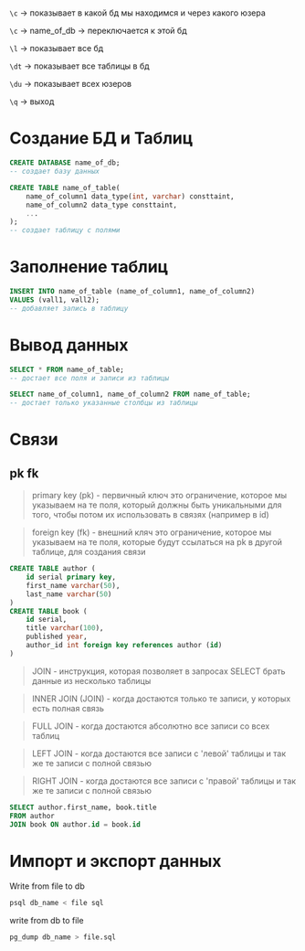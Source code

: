 # 
`\c` -> показывает в какой  бд мы находимся и через какого юзера 

`\c` -> name_of_db -> переключается к этой бд

`\l` -> показывает все бд

`\dt` -> показывает все таблицы в бд

`\du` -> показывает всех юзеров

`\q` -> выход

# Создание БД и Таблиц
```sql
CREATE DATABASE name_of_db;
-- создает базу данных
```

```sql
CREATE TABLE name_of_table(
    name_of_column1 data_type(int, varchar) consttaint,
    name_of_column2 data_type consttaint,
    ...
);
-- создает таблицу с полями
```
# Заполнение таблиц
```sql
INSERT INTO name_of_table (name_of_column1, name_of_column2) 
VALUES (vall1, vall2);
-- добавляет запись в таблицу
```
# Вывод данных 
```sql
SELECT * FROM name_of_table;
-- достает все поля и записи из таблицы
```
```sql
SELECT name_of_column1, name_of_column2 FROM name_of_table;
-- достает только указанные столбцы из таблицы
```
# Связи
## pk fk
> primary key (pk) - первичный ключ
> это ограничение, которое мы указываем на те поля, который должны быть уникальными для того, 
> чтобы потом их использовать в связях (например в id)

> foreign key (fk) - внешний кляч 
> это ограничение, которое мы указываем на те поля, которые будут ссылаться на pk в другой таблице, для создания связи

```sql
CREATE TABLE author (
    id serial primary key,
    first_name varchar(50),
    last_name varchar(50)
)
CREATE TABLE book (
    id serial,
    title varchar(100),
    published year,
    author_id int foreign key references author (id)
)
```

> JOIN - инструкция, которая  позволяет  в  запросах SELECT брать данные из несколько таблицы 

> INNER JOIN (JOIN) - когда достаются только те записи, у которых есть полная связь

> FULL JOIN - когда достаются абсолютно все записи со всех таблиц

> LEFT JOIN - когда достаются все записи с 'левой' таблицы и так же те записи с полной связью

> RIGHT JOIN - когда достаются все записи с 'правой' таблицы и так же те записи с полной связью

```sql
SELECT author.first_name, book.title
FROM author
JOIN book ON author.id = book.id
```
# Импорт и экспорт данных
Write from file to db
```bash
psql db_name < file sql
```
write from db to file 
```bash
pg_dump db_name > file.sql
```
